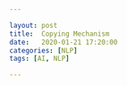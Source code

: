 ```yaml
---

layout: post
title:  Copying Mechanism
date:   2020-01-21 17:20:00
categories: [NLP]
tags: [AI, NLP]

---
```




